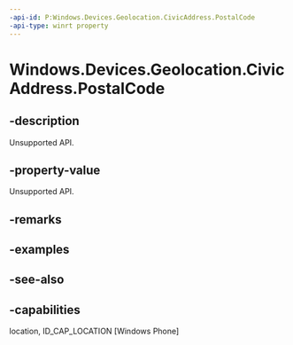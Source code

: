 ```yaml
---
-api-id: P:Windows.Devices.Geolocation.CivicAddress.PostalCode
-api-type: winrt property
---
```


<!-- Property syntax
public string PostalCode { get; }
-->

# Windows.Devices.Geolocation.CivicAddress.PostalCode

## -description
Unsupported API.

## -property-value
Unsupported API.

## -remarks

## -examples

## -see-also


## -capabilities
location, ID_CAP_LOCATION [Windows Phone]